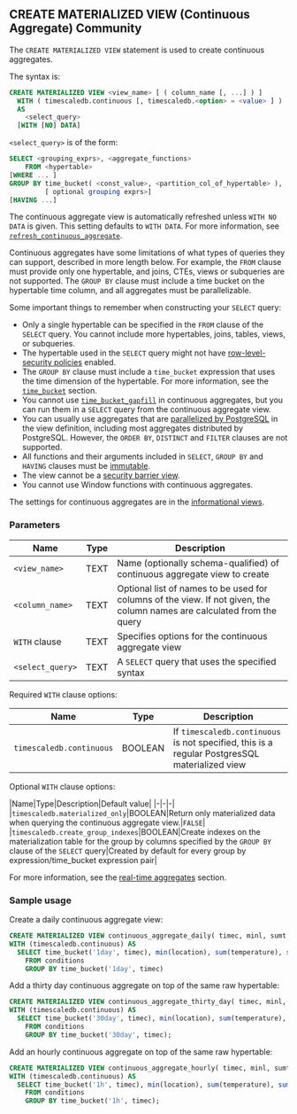## CREATE MATERIALIZED VIEW (Continuous Aggregate) <tag type="community">Community</tag>
The `CREATE MATERIALIZED VIEW` statement is used to create continuous
aggregates.

The syntax is:
``` sql
CREATE MATERIALIZED VIEW <view_name> [ ( column_name [, ...] ) ]
  WITH ( timescaledb.continuous [, timescaledb.<option> = <value> ] )
  AS
    <select_query>
  [WITH [NO] DATA]
```

`<select_query>` is of the form:

```sql
SELECT <grouping_exprs>, <aggregate_functions>
    FROM <hypertable>
[WHERE ... ]
GROUP BY time_bucket( <const_value>, <partition_col_of_hypertable> ),
         [ optional grouping exprs>]
[HAVING ...]
```

The continuous aggregate view is automatically refreshed unless `WITH NO DATA`
is given. This setting defaults to `WITH DATA`. For more information, see
[`refresh_continuous_aggregate`][refresh-cagg].

Continuous aggregates have some limitations of what types of queries they can
support, described in more length below.  For example, the `FROM` clause must
provide only one hypertable, and joins, CTEs, views or subqueries are not
supported. The `GROUP BY` clause must include a time bucket on the hypertable
time column, and all aggregates must be parallelizable.

Some important things to remember when constructing your `SELECT` query:
*   Only a single hypertable can be specified in the `FROM` clause of
    the `SELECT` query. You cannot include more hypertables, joins, tables,
    views, or subqueries.
*   The hypertable used in the `SELECT` query might not have
    [row-level-security policies][postgres-rls] enabled.
*   The `GROUP BY` clause must include a `time_bucket` expression that uses the
    time dimension of the hypertable. For more information, see the
    [`time_bucket`][time-bucket] section.
*   You cannot use [`time_bucket_gapfill`][time-bucket-gapfill] in continuous
    aggregates, but you can run them in a `SELECT` query from the continuous
    aggregate view.
*   You can usually use aggregates that are
    [parallelized by PostgreSQL][postgres-parallel-agg] in the view definition, 
    including most aggregates distributed by PostgreSQL. However, the `ORDER BY`,
    `DISTINCT` and `FILTER` clauses are not supported.
*   All functions and their arguments included in `SELECT`, `GROUP BY` and
    `HAVING` clauses must be [immutable][postgres-immutable].
*   The view cannot be a [security barrier view][postgres-security-barrier].
*   You cannot use Window functions with continuous aggregates.

The settings for continuous aggregates are in the
[informational views][info-views].


### Parameters
|Name|Type|Description|
|-|-|-|
|`<view_name>`|TEXT|Name (optionally schema-qualified) of continuous aggregate view to create|
|`<column_name>`|TEXT|Optional list of names to be used for columns of the view. If not given, the column names are calculated from the query|
|`WITH` clause|TEXT|Specifies options for the continuous aggregate view|
|`<select_query>`|TEXT|A `SELECT` query that uses the specified syntax|

Required `WITH` clause options:

|Name|Type|Description|
|-|-|-|
|`timescaledb.continuous`|BOOLEAN|If `timescaledb.continuous` is not specified, this is a regular PostgresSQL materialized view|

Optional `WITH` clause options:

|Name|Type|Description|Default value|
|-|-|-|
|`timescaledb.materialized_only`|BOOLEAN|Return only materialized data when querying the continuous aggregate view.|`FALSE`|
|`timescaledb.create_group_indexes`|BOOLEAN|Create indexes on the materialization table for the group by columns specified by the `GROUP BY` clause of the `SELECT` query|Created by default for every group by expression/time_bucket expression pair|

For more information, see the [real-time aggregates][real-time-aggregates] section.

### Sample usage
Create a daily continuous aggregate view:
```sql
CREATE MATERIALIZED VIEW continuous_aggregate_daily( timec, minl, sumt, sumh )
WITH (timescaledb.continuous) AS
  SELECT time_bucket('1day', timec), min(location), sum(temperature), sum(humidity)
    FROM conditions
    GROUP BY time_bucket('1day', timec)
```

Add a thirty day continuous aggregate on top of the same raw hypertable:
```sql
CREATE MATERIALIZED VIEW continuous_aggregate_thirty_day( timec, minl, sumt, sumh )
WITH (timescaledb.continuous) AS
  SELECT time_bucket('30day', timec), min(location), sum(temperature), sum(humidity)
    FROM conditions
    GROUP BY time_bucket('30day', timec);
```

Add an hourly continuous aggregate on top of the same raw hypertable:
```sql
CREATE MATERIALIZED VIEW continuous_aggregate_hourly( timec, minl, sumt, sumh )
WITH (timescaledb.continuous) AS
  SELECT time_bucket('1h', timec), min(location), sum(temperature), sum(humidity)
    FROM conditions
    GROUP BY time_bucket('1h', timec);
```

[postgres-immutable]: https://www.postgresql.org/docs/current/xfunc-volatility.html
[postgres-parallel-agg]: https://www.postgresql.org/docs/current/parallel-plans.html#PARALLEL-AGGREGATION
[postgres-rls]: https://www.postgresql.org/docs/current/ddl-rowsecurity.html
[postgres-security-barrier]: https://www.postgresql.org/docs/current/rules-privileges.html
[real-time-aggregates]: /timescaledb/:currentVersion:/how-to-guides/continuous-aggregates/real-time-aggregates/
[refresh-cagg]: /continuous-aggregates/refresh_continuous_aggregate/
[time-bucket]: /hyperfunctions/time_bucket/
[time-bucket-gapfill]: /hyperfunctions/gapfilling-interpolation/time_bucket_gapfill/
[info-views]: /informational-views/
